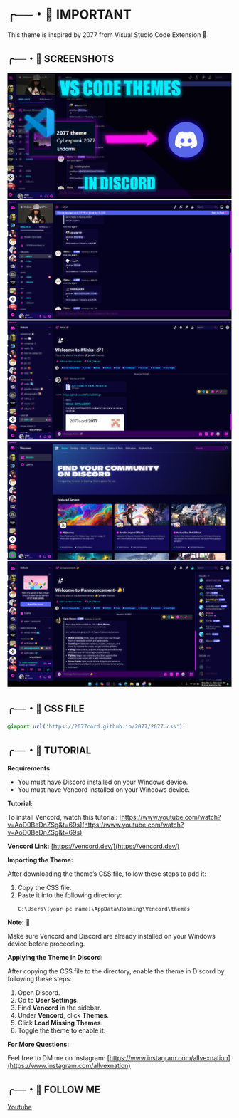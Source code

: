 # ╭──・🌆 IMPORTANT
This theme is inspired by 2077 from Visual Studio Code Extension 🌃
 
## ╭──・🌆 SCREENSHOTS

![Thumbnail](https://github.com/2077cord/2077/blob/main/images/2027%20Theme%20Thumbnail.jpg)
![Screenshots](https://github.com/2077cord/2077/blob/main/images/2027%20Screenshott.png)
![Screenshots](https://github.com/2077cord/2077/blob/main/images/2027%20Screenshot.png)
![Screenshots](https://github.com/2077cord/2077/blob/main/images/2027%20Screenshottt.png)
![Screenshots](https://github.com/2077cord/2077/blob/main/images/2077snapshot.png)


## ╭──・🌆 CSS FILE



```css
@import url('https://2077cord.github.io/2077/2077.css');

```

## ╭──・🌆 TUTORIAL 

**Requirements:**

- You must have Discord installed on your Windows device.
- You must have Vencord installed on your Windows device.

**Tutorial:**

To install Vencord, watch this tutorial:
[https://www.youtube.com/watch?v=AoD0BeDnZSg&t=69s](https://www.youtube.com/watch?v=AoD0BeDnZSg&t=69s)

**Vencord Link:**
[https://vencord.dev/](https://vencord.dev/)

**Importing the Theme:**

After downloading the theme’s CSS file, follow these steps to add it:

1. Copy the CSS file.
2. Paste it into the following directory:
   ```
   C:\Users\(your pc name)\AppData\Roaming\Vencord\themes
   ```

**Note:** 📑

Make sure Vencord and Discord are already installed on your Windows device before proceeding.

**Applying the Theme in Discord:**

After copying the CSS file to the directory, enable the theme in Discord by following these steps:

1. Open Discord.
2. Go to **User Settings**.
3. Find **Vencord** in the sidebar.
4. Under **Vencord**, click **Themes**.
5. Click **Load Missing Themes**.
6. Toggle the theme to enable it.

**For More Questions:**

Feel free to DM me on Instagram: [https://www.instagram.com/allvexnation](https://www.instagram.com/allvexnation)

## ╭──・🌆 FOLLOW ME

[Youtube](https://www.youtube.com/@allvexnation1)
